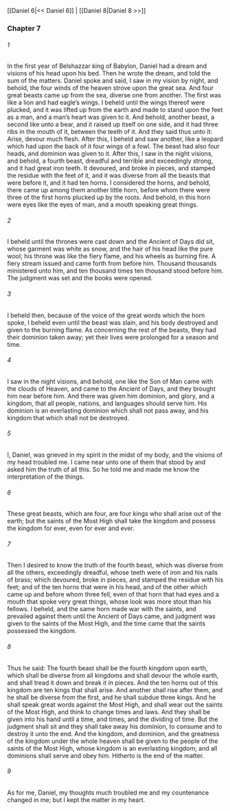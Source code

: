 [[Daniel 6|<< Daniel 6]]  |  [[Daniel 8|Daniel 8 >>]]

### Chapter 7
###### 1
In the first year of Belshazzar king of Babylon, Daniel had a dream and visions of his head upon his bed. Then he wrote the dream, and told the sum of the matters. Daniel spoke and said, I saw in my vision by night, and behold, the four winds of the heaven strove upon the great sea. And four great beasts came up from the sea, diverse one from another. The first was like a lion and had eagle’s wings. I beheld until the wings thereof were plucked, and it was lifted up from the earth and made to stand upon the feet as a man, and a man’s heart was given to it. And behold, another beast, a second like unto a bear, and it raised up itself on one side, and it had three ribs in the mouth of it, between the teeth of it. And they said thus unto it: Arise, devour much flesh. After this, I beheld and saw another, like a leopard which had upon the back of it four wings of a fowl. The beast had also four heads, and dominion was given to it. After this, I saw in the night visions, and behold, a fourth beast, dreadful and terrible and exceedingly strong, and it had great iron teeth. It devoured, and broke in pieces, and stamped the residue with the feet of it, and it was diverse from all the beasts that were before it, and it had ten horns. I considered the horns, and behold, there came up among them another little horn, before whom there were three of the first horns plucked up by the roots. And behold, in this horn were eyes like the eyes of man, and a mouth speaking great things.

###### 2
I beheld until the thrones were cast down and the Ancient of Days did sit, whose garment was white as snow, and the hair of his head like the pure wool; his throne was like the fiery flame, and his wheels as burning fire. A fiery stream issued and came forth from before him. Thousand thousands ministered unto him, and ten thousand times ten thousand stood before him. The judgment was set and the books were opened.

###### 3
I beheld then, because of the voice of the great words which the horn spoke, I beheld even until the beast was slain, and his body destroyed and given to the burning flame. As concerning the rest of the beasts, they had their dominion taken away; yet their lives were prolonged for a season and time.

###### 4
I saw in the night visions, and behold, one like the Son of Man came with the clouds of Heaven, and came to the Ancient of Days, and they brought him near before him. And there was given him dominion, and glory, and a kingdom, that all people, nations, and languages should serve him. His dominion is an everlasting dominion which shall not pass away, and his kingdom that which shall not be destroyed.

###### 5
I, Daniel, was grieved in my spirit in the midst of my body, and the visions of my head troubled me. I came near unto one of them that stood by and asked him the truth of all this. So he told me and made me know the interpretation of the things.

###### 6
These great beasts, which are four, are four kings who shall arise out of the earth; but the saints of the Most High shall take the kingdom and possess the kingdom for ever, even for ever and ever.

###### 7
Then I desired to know the truth of the fourth beast, which was diverse from all the others, exceedingly dreadful, whose teeth were of iron and his nails of brass; which devoured, broke in pieces, and stamped the residue with his feet; and of the ten horns that were in his head, and of the other which came up and before whom three fell, even of that horn that had eyes and a mouth that spoke very great things, whose look was more stout than his fellows. I beheld, and the same horn made war with the saints, and prevailed against them until the Ancient of Days came, and judgment was given to the saints of the Most High, and the time came that the saints possessed the kingdom.

###### 8
Thus he said: The fourth beast shall be the fourth kingdom upon earth, which shall be diverse from all kingdoms and shall devour the whole earth, and shall tread it down and break it in pieces. And the ten horns out of this kingdom are ten kings that shall arise. And another shall rise after them, and he shall be diverse from the first, and he shall subdue three kings. And he shall speak great words against the Most High, and shall wear out the saints of the Most High, and think to change times and laws. And they shall be given into his hand until a time, and times, and the dividing of time. But the judgment shall sit and they shall take away his dominion, to consume and to destroy it unto the end. And the kingdom, and dominion, and the greatness of the kingdom under the whole heaven shall be given to the people of the saints of the Most High, whose kingdom is an everlasting kingdom; and all dominions shall serve and obey him. Hitherto is the end of the matter.

###### 9
As for me, Daniel, my thoughts much troubled me and my countenance changed in me; but I kept the matter in my heart.